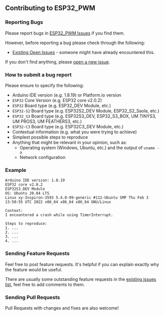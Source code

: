 ## Contributing to ESP32_PWM

### Reporting Bugs

Please report bugs in [ESP32_PWM Issues](https://github.com/khoih-prog/ESP32_PWM/issues) if you find them.

However, before reporting a bug please check through the following:

* [Existing Open Issues](https://github.com/khoih-prog/ESP32_PWM/issues) - someone might have already encountered this.

If you don't find anything, please [open a new issue](https://github.com/khoih-prog/ESP32_PWM/issues/new).

### How to submit a bug report

Please ensure to specify the following:

* Arduino IDE version (e.g. 1.8.19) or Platform.io version
* `ESP32` Core Version (e.g. ESP32 core v2.0.2)
* `ESP32` Board type (e.g. ESP32_DEV Module, etc.)
* `ESP32-S2` Board type (e.g. ESP32S2_DEV Module, ESP32_S2_Saola, etc.)
* `ESP32_S3` Board type (e.g. ESP32S3_DEV, ESP32_S3_BOX, UM TINYS3, UM PROS3, UM FEATHERS3, etc.)
* `ESP32-C3` Board type (e.g. ESP32C3_DEV Module, etc.)
* Contextual information (e.g. what you were trying to achieve)
* Simplest possible steps to reproduce
* Anything that might be relevant in your opinion, such as:
  * Operating system (Windows, Ubuntu, etc.) and the output of `uname -a`
  * Network configuration


### Example

```
Arduino IDE version: 1.8.19
ESP32 core v2.0.2
ESP32S3_DEV Module
OS: Ubuntu 20.04 LTS
Linux xy-Inspiron-3593 5.4.0-99-generic #112-Ubuntu SMP Thu Feb 3 13:50:55 UTC 2022 x86_64 x86_64 x86_64 GNU/Linux

Context:
I encountered a crash while using TimerInterrupt.

Steps to reproduce:
1. ...
2. ...
3. ...
4. ...
```

### Sending Feature Requests

Feel free to post feature requests. It's helpful if you can explain exactly why the feature would be useful.

There are usually some outstanding feature requests in the [existing issues list](https://github.com/khoih-prog/ESP32_PWM/issues?q=is%3Aopen+is%3Aissue+label%3Aenhancement), feel free to add comments to them.

### Sending Pull Requests

Pull Requests with changes and fixes are also welcome!
